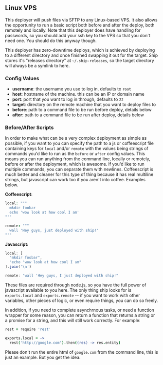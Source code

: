 Linux VPS
---------

This deployer will push files via SFTP to any Linux-based VPS. It also allows the opportunity to run a basic script both before and after the deploy, both remotely and locally. Note that this deployer does have handling for passwords, so you should add your ssh key to the VPS so that you don't need one. You should do this anyway though.

This deployer has zero-downtime deploys, which is achieved by deploying to a different directory and once finished swapping it out for the target. Ship stores it's "releases directory" at `~/.ship-releases`, so the target directory will always be a symlink to here.

### Config Values

- **username**: the username you use to log in, defaults to `root`
- **host**: hostname of the machine. this can be an IP or domain name
- **port**: port that you want to log in through, defaults to `22`
- **target**: directory on the remote machine that you want to deploy files to
- **before**: path to a command file to be run before deploy, details below
- **after**: path to a command file to be run after deploy, details below

### Before/After Scripts

In order to make what can be a very complex deployment as simple as possible, if you want to you can specify the path to a js or coffeescript file containing keys for `local` and/or `remote` with the values being strings of commands you'd like to run as the `before` or `after` config values. This means you can run anything from the command line, locally or remotely, before or after the deployment, which is awesome. If you'd like to run multiple commands, you can separate them with newlines. Coffeescript is much better and cleaner for this type of thing because it has real multiline strings, but javascript can work too if you aren't into coffee. Examples below.

**Coffeescript:**

```coffee
local: """
  mkdir foobar
  echo 'wow look at how cool I am'
"""

remote: """
  wall 'Hey guys, just deployed with ship!'
"""
```

**Javascript:**

```js
local: [
  "mkdir foobar",
  "echo 'wow look at how cool I am"
].join('\n')

remote: "wall 'Hey guys, I just deployed with ship!"
```

These files are required through node.js, so you have the full power of javascript available to you here. The only thing ship looks for is `exports.local` and `exports.remote` -- if you want to work with other variables, other pieces of logic, or even require things, you can do so freely.

In addition, if you need to complete asynchrnous tasks, or need a function wrapper for some reason, you can return a function that returns a string or a promise for a string, and this will still work correctly. For example:

```coffee
rest = require 'rest'

exports.local = ->
  rest('http://google.com').then((res) -> res.entity)
```

Please don't run the entire html of `google.com` from the command line, this is just an example. But you get the idea.

